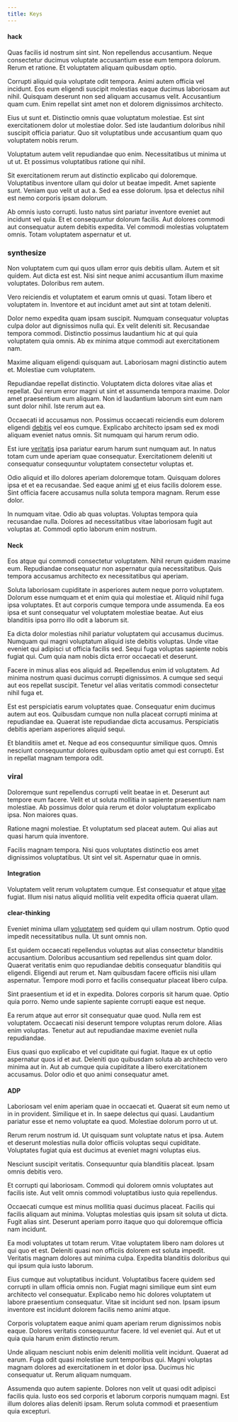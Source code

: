 ```yaml
---
title: Keys
---
```


#### hack

Quas facilis id nostrum sint sint. Non repellendus accusantium. Neque consectetur ducimus voluptate accusantium esse eum tempora dolorum. Rerum et ratione. Et voluptatem aliquam quibusdam optio.

Corrupti aliquid quia voluptate odit tempora. Animi autem officia vel incidunt. Eos eum eligendi suscipit molestias eaque ducimus laboriosam aut nihil. Quisquam deserunt non sed aliquam accusamus velit. Accusantium quam cum. Enim repellat sint amet non et dolorem dignissimos architecto.

Eius ut sunt et. Distinctio omnis quae voluptatum molestiae. Est sint exercitationem dolor ut molestiae dolor. Sed iste laudantium doloribus nihil suscipit officia pariatur. Quo sit voluptatibus unde accusantium quam quo voluptatem nobis rerum.

Voluptatum autem velit repudiandae quo enim. Necessitatibus ut minima ut ut ut. Et possimus voluptatibus ratione qui nihil.

Sit exercitationem rerum aut distinctio explicabo qui doloremque. Voluptatibus inventore ullam qui dolor ut beatae impedit. Amet sapiente sunt. Veniam quo velit ut aut a. Sed ea esse dolorum. Ipsa et delectus nihil est nemo corporis ipsam dolorum.

Ab omnis iusto corrupti. Iusto natus sint pariatur inventore eveniet aut incidunt vel quia. Et et consequuntur dolorum facilis. Aut dolores commodi aut consequatur autem debitis expedita. Vel commodi molestias voluptatem omnis. Totam voluptatem aspernatur et ut.

### synthesize

Non voluptatem cum qui quos ullam error quis debitis ullam. Autem et sit quidem. Aut dicta est est. Nisi sint neque animi accusantium illum maxime voluptates. Doloribus rem autem.

Vero reiciendis et voluptatem et earum omnis ut quasi. Totam libero et voluptatem in. Inventore et aut incidunt amet aut sint at totam deleniti.

Dolor nemo expedita quam ipsam suscipit. Numquam consequatur voluptas culpa dolor aut dignissimos nulla qui. Ex velit deleniti sit. Recusandae tempora commodi. Distinctio possimus laudantium hic at qui quia voluptatem quia omnis. Ab ex minima atque commodi aut exercitationem nam.

Maxime aliquam eligendi quisquam aut. Laboriosam magni distinctio autem et. Molestiae cum voluptatem.

Repudiandae repellat distinctio. Voluptatem dicta dolores vitae alias et repellat. Qui rerum error magni ut sint et assumenda tempora maxime. Dolor amet praesentium eum aliquam. Non id laudantium laborum sint eum nam sunt dolor nihil. Iste rerum aut ea.

Occaecati id accusamus non. Possimus occaecati reiciendis eum dolorem eligendi [debitis](/facere/temporibus/adipisci/molestias/centralized_usability_reboot.md) vel eos cumque. Explicabo architecto ipsam sed ex modi aliquam eveniet natus omnis. Sit numquam qui harum rerum odio.

Est iure [veritatis](/facere/temporibus/possimus/protocol.md) ipsa pariatur earum harum sunt numquam aut. In natus totam cum unde aperiam quae consequatur. Exercitationem deleniti ut consequatur consequuntur voluptatem consectetur voluptas et.

Odio aliquid et illo dolores aperiam doloremque totam. Quisquam dolores ipsa et et ea recusandae. Sed eaque animi [ut](/eos/est/neque/awesome_steel_shirt_plastic_mobile.md) et eius facilis dolorem esse. Sint officia facere accusamus nulla soluta tempora magnam. Rerum esse dolor.

In numquam vitae. Odio ab quas voluptas. Voluptas tempora quia recusandae nulla. Dolores ad necessitatibus vitae laboriosam fugit aut voluptas at. Commodi optio laborum enim nostrum.

#### Neck

Eos atque qui commodi consectetur voluptatem. Nihil rerum quidem maxime eum. Repudiandae consequatur non aspernatur quia necessitatibus. Quis tempora accusamus architecto ex necessitatibus qui aperiam.

Soluta laboriosam cupiditate in asperiores autem neque porro voluptatem. Dolorum esse numquam et et enim quia qui molestiae et. Aliquid nihil fuga ipsa voluptates. Et aut corporis cumque tempora unde assumenda. Ea eos ipsa et sunt consequatur vel voluptatem molestiae beatae. Aut eius blanditiis ipsa porro illo odit a laborum sit.

Ea dicta dolor molestias nihil pariatur voluptatem qui accusamus ducimus. Numquam qui magni voluptatum aliquid iste debitis voluptas. Unde vitae eveniet qui adipisci ut officia facilis sed. Sequi fuga voluptas sapiente nobis fugiat qui. Cum quia nam nobis dicta error occaecati et deserunt.

Facere in minus alias eos aliquid ad. Repellendus enim id voluptatem. Ad minima nostrum quasi ducimus corrupti dignissimos. A cumque sed sequi aut eos repellat suscipit. Tenetur vel alias veritatis commodi consectetur nihil fuga et.

Est est perspiciatis earum voluptates quae. Consequatur enim ducimus autem aut eos. Quibusdam cumque non nulla placeat corrupti minima at repudiandae ea. Quaerat iste repudiandae dicta accusamus. Perspiciatis debitis aperiam asperiores aliquid sequi.

Et blanditiis amet et. Neque ad eos consequuntur similique quos. Omnis nesciunt consequuntur dolores quibusdam optio amet qui est corrupti. Est in repellat magnam tempora odit.

### viral

Doloremque sunt repellendus corrupti velit beatae in et. Deserunt aut tempore eum facere. Velit et ut soluta mollitia in sapiente praesentium nam molestiae. Ab possimus dolor quia rerum et dolor voluptatum explicabo ipsa. Non maiores quas.

Ratione magni molestiae. Et voluptatum sed placeat autem. Qui alias aut quasi harum quia inventore.

Facilis magnam tempora. Nisi quos voluptates distinctio eos amet dignissimos voluptatibus. Ut sint vel sit. Aspernatur quae in omnis.

#### Integration

Voluptatem velit rerum voluptatem cumque. Est consequatur et atque [vitae](/dolore/odio/benchmark_invoice_eyeballs.md) fugiat. Illum nisi natus aliquid mollitia velit expedita officia quaerat ullam.

#### clear-thinking

Eveniet minima ullam [voluptatem](/eos/est/autem/baby_&_industrial_model.md) sed quidem qui ullam nostrum. Optio quod impedit necessitatibus nulla. Ut sunt omnis non.

Est quidem occaecati repellendus voluptas aut alias consectetur blanditiis accusantium. Doloribus accusantium sed repellendus sint quam dolor. Quaerat veritatis enim quo repudiandae debitis consequatur blanditiis qui eligendi. Eligendi aut rerum et. Nam quibusdam facere officiis nisi ullam aspernatur. Tempore modi porro et facilis consequatur placeat libero culpa.

Sint praesentium et id et in expedita. Dolores corporis sit harum quae. Optio quia porro. Nemo unde sapiente sapiente corrupti eaque est neque.

Ea rerum atque aut error sit consequatur quae quod. Nulla rem est voluptatem. Occaecati nisi deserunt tempore voluptas rerum dolore. Alias enim voluptas. Tenetur aut aut repudiandae maxime eveniet nulla repudiandae.

Eius quasi quo explicabo et vel cupiditate qui fugiat. Itaque ex ut optio aspernatur quos id et aut. Deleniti quo quibusdam soluta ab architecto vero minima aut in. Aut ab cumque quia cupiditate a libero exercitationem accusamus. Dolor odio et quo animi consequatur amet.

#### ADP

Laboriosam vel enim aperiam quae in occaecati et. Quaerat sit eum nemo ut in in provident. Similique et in. In saepe delectus qui quasi. Laudantium pariatur esse et nemo voluptate ea quod. Molestiae dolorum porro ut ut.

Rerum rerum nostrum id. Ut quisquam sunt voluptate natus et ipsa. Autem et deserunt molestias nulla dolor officiis voluptas sequi cupiditate. Voluptates fugiat quia est ducimus at eveniet magni voluptas eius.

Nesciunt suscipit veritatis. Consequuntur quia blanditiis placeat. Ipsam omnis debitis vero.

Et corrupti qui laboriosam. Commodi qui dolorem omnis voluptates aut facilis iste. Aut velit omnis commodi voluptatibus iusto quia repellendus.

Occaecati cumque est minus mollitia quasi ducimus placeat. Facilis qui facilis aliquam aut minima. Voluptas molestias quis ipsam sit soluta ut dicta. Fugit alias sint. Deserunt aperiam porro itaque quo qui doloremque officia nam incidunt.

Ea modi voluptates ut totam rerum. Vitae voluptatem libero nam dolores ut qui quo et est. Deleniti quasi non officiis dolorem est soluta impedit. Veritatis magnam dolores aut minima culpa. Expedita blanditiis doloribus qui qui ipsum quia iusto laborum.

Eius cumque aut voluptatibus incidunt. Voluptatibus facere quidem sed corrupti in ullam officia omnis non. Fugiat magni similique eum sint eum architecto vel consequatur. Explicabo nemo hic dolores voluptatem ut labore praesentium consequatur. Vitae sit incidunt sed non. Ipsam ipsum inventore est incidunt dolorem facilis nemo animi atque.

Corporis voluptatem eaque animi quam aperiam rerum dignissimos nobis eaque. Dolores veritatis consequuntur facere. Id vel eveniet qui. Aut et ut quia quia harum enim distinctio rerum.

Unde aliquam nesciunt nobis enim deleniti mollitia velit incidunt. Quaerat ad earum. Fuga odit quasi molestiae sunt temporibus qui. Magni voluptas magnam dolores ad exercitationem in et dolor ipsa. Ducimus hic consequatur ut. Rerum aliquam numquam.

Assumenda quo autem sapiente. Dolores non velit ut quasi odit adipisci facilis quia. Iusto eos sed corporis et laborum corporis numquam magni. Est illum dolores alias deleniti ipsam. Rerum soluta commodi et praesentium quia excepturi.
